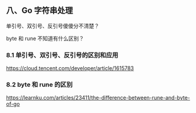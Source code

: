 ## 八、Go 字符串处理

单引号、双引号、反引号傻傻分不清楚？

byte 和 rune 不知道有什么区别？

### 8.1 单引号、双引号、反引号的区别和应用

https://cloud.tencent.com/developer/article/1615783

### 8.2 byte 和 rune 的区别

https://learnku.com/articles/23411/the-difference-between-rune-and-byte-of-go